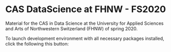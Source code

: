 # CAS DataScience at FHNW - FS2020

Material for the CAS in Data Science at the University for Applied Sciences and
Arts of Northwestern Switzerland (FHNW) of spring 2020.

To launch development environment with all necessary packages installed, click
the following this button:

